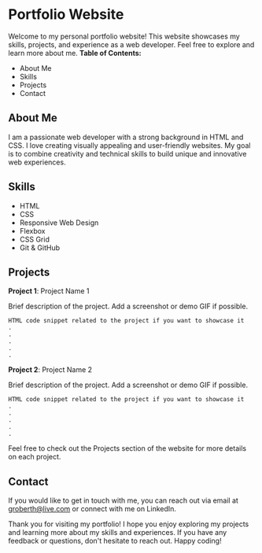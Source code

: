 # ****Portfolio Website****

Welcome to my personal portfolio website! This website showcases my skills, projects, and experience as a web developer. Feel free to explore and learn more about me.
**Table of Contents:**

   - About Me
   - Skills
   - Projects
   - Contact

## **About Me**

I am a passionate web developer with a strong background in HTML and CSS. I love creating visually appealing and user-friendly websites. My goal is to combine creativity and technical skills to build unique and innovative web experiences.

## **Skills**
   - HTML
   - CSS
   - Responsive Web Design
   - Flexbox
   - CSS Grid
   - Git & GitHub

## **Projects**

**Project 1**: Project Name 1

Brief description of the project. Add a screenshot or demo GIF if possible.

    HTML code snippet related to the project if you want to showcase it
    .
    .
    .
    .
    .

**Project 2**: Project Name 2

Brief description of the project. Add a screenshot or demo GIF if possible.

    HTML code snippet related to the project if you want to showcase it
    .
    .
    .
    .
    .

Feel free to check out the Projects section of the website for more details on each project.

## **Contact**

If you would like to get in touch with me, you can reach out via email at groberth@live.com or connect with me on LinkedIn.

Thank you for visiting my portfolio! I hope you enjoy exploring my projects and learning more about my skills and experiences. If you have any feedback or questions, don't hesitate to reach out. Happy coding!
